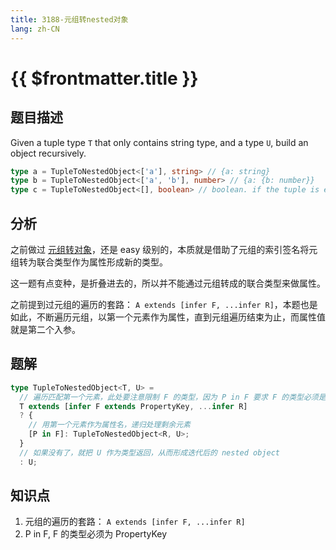 ```yaml
---
title: 3188-元组转nested对象
lang: zh-CN
---
```


# {{ $frontmatter.title }}

## 题目描述

Given a tuple type ```T``` that only contains string type, and a type ```U```, build an object recursively.

```typescript
type a = TupleToNestedObject<['a'], string> // {a: string}
type b = TupleToNestedObject<['a', 'b'], number> // {a: {b: number}}
type c = TupleToNestedObject<[], boolean> // boolean. if the tuple is empty, just return the U type
```

## 分析

之前做过 [元组转对象](/easy/11-元组转换为对象.md)，还是 easy 级别的，本质就是借助了元组的索引签名将元组转为联合类型作为属性形成新的类型。

这一题有点变种，是折叠进去的，所以并不能通过元组转成的联合类型来做属性。

之前提到过元组的遍历的套路： `A extends [infer F, ...infer R]`，本题也是如此，不断遍历元组，以第一个元素作为属性，直到元组遍历结束为止，而属性值就是第二个入参。

## 题解

```ts
type TupleToNestedObject<T, U> =
  // 遍历匹配第一个元素，此处要注意限制 F 的类型，因为 P in F 要求 F 的类型必须是 PropertyKey = string | number | symbol
  T extends [infer F extends PropertyKey, ...infer R]
  ? {
    // 用第一个元素作为属性名，递归处理剩余元素
    [P in F]: TupleToNestedObject<R, U>;
  }
  // 如果没有了，就把 U 作为类型返回，从而形成迭代后的 nested object
  : U;
```


## 知识点

1. 元组的遍历的套路： `A extends [infer F, ...infer R]`
2. P in F, F 的类型必须为 PropertyKey

